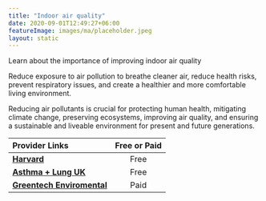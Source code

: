 ```yaml
---
title: "Indoor air quality"
date: 2020-09-01T12:49:27+06:00
featureImage: images/ma/placeholder.jpeg
layout: static
---
```


Learn about the importance of improving indoor air quality

Reduce exposure to air pollution to breathe cleaner air, reduce health risks, prevent respiratory issues, and create a healthier and more comfortable living environment.

Reducing air pollutants is crucial for protecting human health, mitigating climate change, preserving ecosystems, improving air quality, and ensuring a sustainable and liveable environment for present and future generations.

| Provider Links      | Free or Paid  |  
| :-----------          | :--------------:      |  
| [**Harvard**](https://www.health.harvard.edu/blog/air-pollution-how-to-reduce-harm-to-your-health-202108132567) | Free | 
| [**Asthma + Lung UK**](https://www.asthmaandlung.org.uk/living-with/indoor-air-pollution/improving) | Free | 
| [**Greentech Enviromental**](https://www.awin1.com/cread.php?awinmid=51879&awinaffid=1198638&ued=https%3A%2F%2Fwww.greentechenvironmental.co.uk%2F) | Paid | 
  

<br/><br/>






